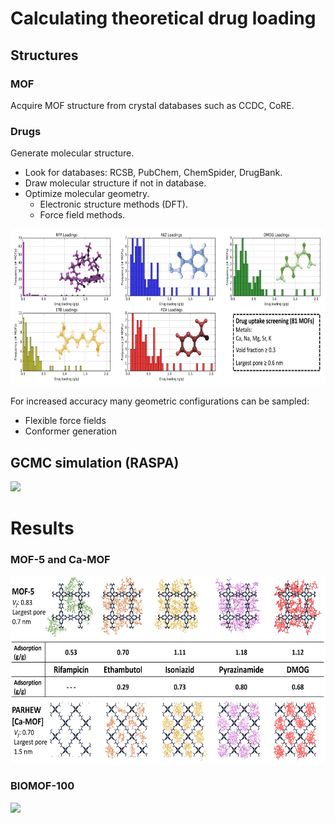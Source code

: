 # Calculating theoretical drug loading

## Structures

### MOF
Acquire MOF structure from crystal databases such as CCDC, CoRE.

### Drugs
Generate molecular structure.
- Look for databases: RCSB, PubChem, ChemSpider, DrugBank.
- Draw molecular structure if not in database.
- Optimize molecular geometry.
  - Electronic structure methods (DFT).
  - Force field methods.

<img src="assets/img/DrugUptakeHist-screening1.PNG" height="250">

For increased accuracy many geometric configurations can be sampled:
- Flexible force fields
- Conformer generation

## GCMC simulation (RASPA)

<img src="assets/img/gcmc-adsorption.gif" height="300">

# Results

### MOF-5 and Ca-MOF
<img src="assets/img/DrugUptakes.PNG" height="300">

### BIOMOF-100

<img src="assets/img/BMOF_FIG3.png" height="252">
